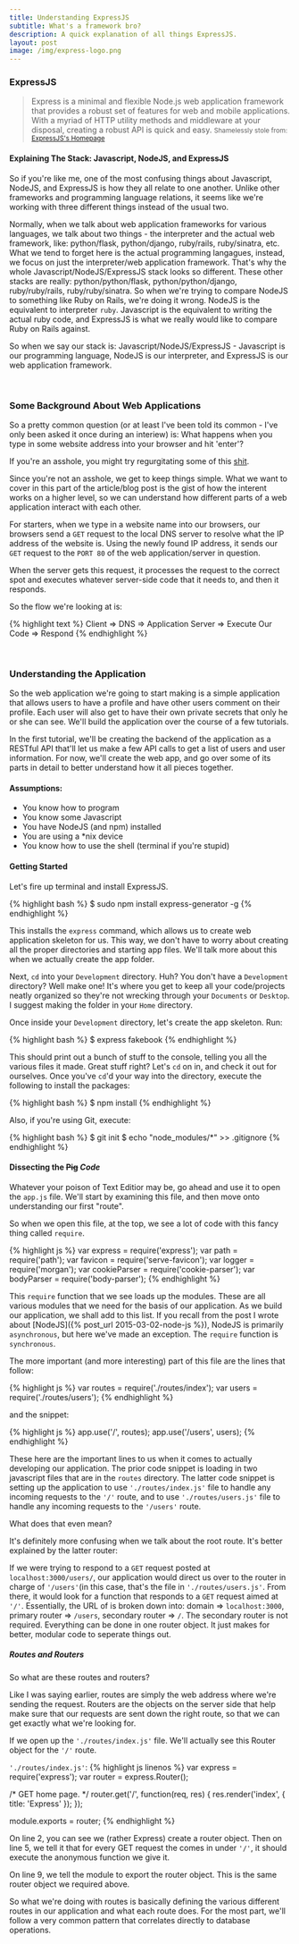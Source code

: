 ```yaml
---
title: Understanding ExpressJS
subtitle: What's a framework bro? 
description: A quick explanation of all things ExpressJS. 
layout: post
image: /img/express-logo.png
---
```


### ExpressJS

> Express is a minimal and flexible Node.js web application framework that provides a robust set of features for web and mobile applications.
> With a myriad of HTTP utility methods and middleware at your disposal, creating a robust API is quick and easy.
<small>Shamelessly stole from: <a href="http://expressjs.com">ExpressJS's Homepage</a></small>

#### Explaining The Stack: Javascript, NodeJS, and ExpressJS

So if you're like me, one of the most confusing things about Javascript, NodeJS, and ExpressJS is how they all relate to one another. Unlike other frameworks and programming language relations, it seems like we're working with three different things instead of the usual two. 

Normally, when we talk about web application frameworks for various languages, we talk about two things - the interpreter and the actual web framework, like: python/flask, python/django, ruby/rails, ruby/sinatra, etc. What we tend to forget here is the actual programming langagues, instead, we focus on just the interpreter/web application framework. That's why the whole Javascript/NodeJS/ExpressJS stack looks so different. These other stacks are really: python/python/flask, python/python/django, ruby/ruby/rails, ruby/ruby/sinatra. So when we're trying to compare NodeJS to something like Ruby on Rails, we're doing it wrong. NodeJS is the equivalent to interpreter `ruby`. Javascript is the equivalent to writing the actual ruby code, and ExpressJS is what we really would like to compare Ruby on Rails against. 

So when we say our stack is: Javascript/NodeJS/ExpressJS - Javascript is our programming language, NodeJS is our interpreter, and ExpressJS is our web application framework.

<br/>

### Some Background About Web Applications

So a pretty common question (or at least I've been told its common - I've only been asked it once during an interiew) is: What happens when you type in some website address into your browser and hit 'enter'? 

If you're an asshole, you might try regurgitating some of this [shit](https://github.com/alex/what-happens-when). 

Since you're not an asshole, we get to keep things simple. What we want to cover in this part of the article/blog post is the gist of how the interent works on a higher level, so we can understand how different parts of a web application interact with each other. 

For starters, when we type in a website name into our browsers, our browsers send a `GET` request to the local DNS server to resolve what the IP address of the website is. Using the newly found IP address, it sends our `GET` request to the `PORT 80` of the web application/server in question.

When the server gets this request, it processes the request to the correct spot and executes whatever server-side code that it needs to, and then it responds.

So the flow we're looking at is: 

{% highlight text %}
Client => DNS => Application Server => Execute Our Code => Respond
{% endhighlight %}

<br/>

### Understanding the Application

So the web application we're going to start making is a simple application that allows users to have a profile and have other users comment on their profile. Each user will also get to have their own private secrets that only he or she can see. We'll build the application over the course of a few tutorials. 

In the first tutorial, we'll be creating the backend of the application as a RESTful API that'll let us make a few API calls to get a list of users and user information. For now, we'll create the web app, and go over some of its parts in detail to better understand how it all pieces together.

#### Assumptions:
* You know how to program
* You know some Javascript
* You have NodeJS (and npm) installed
* You are using a *nix device
* You know how to use the shell (terminal if you're stupid)

#### Getting Started

Let's fire up terminal and install ExpressJS. 

{% highlight bash %}
$ sudo npm install express-generator -g
{% endhighlight %}

This installs the `express` command, which allows us to create web application skeleton for us. This way, we don't have to worry about creating all the proper directories and starting app files. We'll talk more about this when we actually create the app folder.

Next, `cd` into your `Development` directory. Huh? You don't have a `Development` directory? Well make one! It's where you get to keep all your code/projects neatly organized so they're not wrecking through your `Documents` or `Desktop`. I suggest making the folder in your `Home` directory. 

Once inside your `Development` directory, let's create the app skeleton. Run: 

{% highlight bash %}
$ express fakebook
{% endhighlight %}

This should print out a bunch of stuff to the console, telling you all the various files it made. Great stuff right? Let's `cd` on in, and check it out for ourselves. Once you've `cd`'d your way into the directory, execute the following to install the packages: 

{% highlight bash %}
$ npm install
{% endhighlight %}

Also, if you're using Git, execute: 

{% highlight bash %}
$ git init 
$ echo "node_modules/*" >> .gitignore
{% endhighlight %}

#### Dissecting the <strike>Pig</strike> <em>Code</em>

Whatever your poison of Text Editior may be, go ahead and use it to open the `app.js` file. We'll start by examining this file, and then move onto understanding our first "route".

So when we open this file, at the top, we see a lot of code with this fancy thing called `require`. 

{% highlight js %}
var express = require('express');
var path = require('path');
var favicon = require('serve-favicon');
var logger = require('morgan');
var cookieParser = require('cookie-parser');
var bodyParser = require('body-parser');
{% endhighlight %}

This `require` function that we see loads up the modules. These are all various modules that we need for the basis of our application. As we build our application, we shall add to this list. If you recall from the post I wrote about [NodeJS]({% post_url 2015-03-02-node-js %}), NodeJS is primarily `asynchronous`, but here we've made an exception. The `require` function is `synchronous`. 

The more important (and more interesting) part of this file are the lines that follow: 

{% highlight js %}
var routes = require('./routes/index');
var users = require('./routes/users');
{% endhighlight %}

and the snippet:

{% highlight js %}
app.use('/', routes);
app.use('/users', users);
{% endhighlight %} 

These here are the important lines to us when it comes to actually developing our application. The prior code snippet is loading in two javascript files that are in the `routes` directory. The latter code snippet is setting up the application to use `'./routes/index.js'` file to handle any incoming requests to the `'/'` route, and to use `'./routes/users.js'` file to handle any incoming requests to the `'/users'` route. 

What does that even mean? 

It's definitely more confusing when we talk about the root route. It's better explained by the latter router: 

If we were trying to respond to a `GET` request posted at `localhost:3000/users/`, our application would direct us over to the router in charge of `'/users'`(in this case, that's the file in `'./routes/users.js'`. From there, it would look for a function that responds to a  `GET` request aimed at `'/'`. Essentially, the URL of is broken down into: domain => `localhost:3000`, primary router => `/users`, secondary router => `/`. The secondary router is not required. Everything can be done in one router object. It just makes for better, modular code to seperate things out. 

##### Routes and Routers

So what are these routes and routers? 

Like I was saying earlier, routes are simply the web address where we're sending the request. Routers are the objects on the server side that help make sure that our requests are sent down the right route, so that we can get exactly what we're looking for. 

If we open up the `'./routes/index.js'` file. We'll actually see this Router object for the `'/'` route. 

`'./routes/index.js'`:
{% highlight js linenos %}
var express = require('express');
var router = express.Router();

/* GET home page. */
router.get('/', function(req, res) {
  res.render('index', { title: 'Express' });
});

module.exports = router;
{% endhighlight %}

On line 2, you can see we (rather Express) create a router object. Then on line 5, we tell it that for every GET request the comes in under `'/'`, it should execute the anonymous function we give it. 

On line 9, we tell the module to export the router object. This is the same router object we required above. 

So what we're doing with routes is basically defining the various different routes in our application and what each route does. For the most part, we'll follow a very common pattern that correlates directly to database operations. 